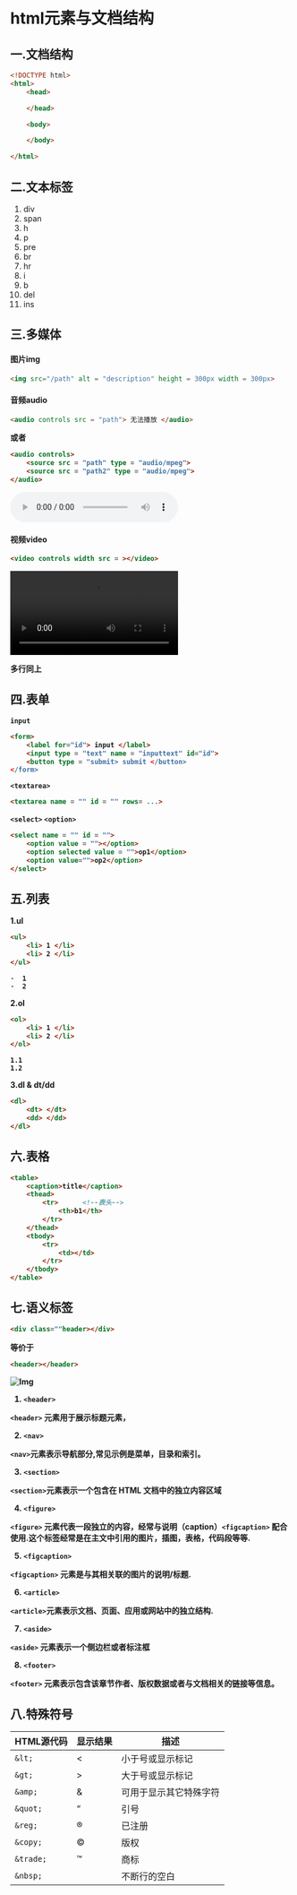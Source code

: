 # html元素与文档结构
## 一.文档结构

```html
<!DOCTYPE html>
<html>
    <head> 

    </head>

    <body>

    </body>

</html>

```

## 二.文本标签

1. div
2. span
3. h
4. p
5. pre
6. br
7. hr
8. i
9. b
10. del
11. ins

## 三.多媒体
#### 图片img
```html
<img src="/path" alt = "description" height = 300px width = 300px>
```

#### 音频audio
```html
<audio controls src = "path"> 无法播放 </audio>
```
<b> 或者

```html
<audio controls>
    <source src = "path" type = "audio/mpeg">
    <source src = "path2" type = "audio/mpeg">
</audio>
```

<audio controls src = "path"> 无法播放 </audio>


#### 视频video
```html
<video controls width src = ></video>
```

<video controls width = 300px src = "path">show only in web</video>

多行同上

## 四.表单

`input`
```html
<form>
    <label for="id"> input </label>
    <input type = "text" name = "inputtext" id="id">
    <button type = "submit> submit </button>
</form>
```
`<textarea>`
```html
<textarea name = "" id = "" rows= ...>
```

`<select>` `<option>`
```html
<select name = "" id = "">
    <option value = ""></option>
    <option selected value = "">op1</option>
    <option value="">op2</option>
</select>
```

## 五.列表

1.ul
```html
<ul>
    <li> 1 </li>
    <li> 2 </li>
</ul>
```
    ·  1
    ·  2

2.ol
```html
<ol>
    <li> 1 </li>
    <li> 2 </li>
</ol>
```
    1.1
    1.2

3.dl & dt/dd
```html
<dl>
    <dt> </dt>
    <dd> </dd>
</dl>
```

## 六.表格
```html
<table>
    <caption>title</caption>
    <thead>
        <tr>      <!--表头-->
            <th>b1</th>
        </tr>
    </thead>
    <tbody>
        <tr>
            <td></td>
        </tr>
    </tbody>
</table>
```

## 七.语义标签

```html
<div class=""header></div>
```
等价于
```html
<header></header>
```
![Img](https://cdn.acwing.com/media/article/image/2022/03/03/1_ecfee0ac9a-img_sem_elements.gif)

1. `<header>`

 `<header>` 元素用于展示标题元素，


2. `<nav>`

`<nav>`元素表示导航部分,常见示例是菜单，目录和索引。

3. `<section>`

`<section>`元素表示一个包含在 HTML 文档中的独立内容区域

4. `<figure>`

`<figure>` 元素代表一段独立的内容，经常与说明（caption）`<figcaption>` 配合使用.这个标签经常是在主文中引用的图片，插图，表格，代码段等等.

5. `<figcaption>`

`<figcaption>` 元素是与其相关联的图片的说明/标题.

6. `<article>`

`<article>`元素表示文档、页面、应用或网站中的独立结构.

7. `<aside>`

`<aside>` 元素表示一个侧边栏或者标注框

8. `<footer>`

`<footer>` 元素表示包含该章节作者、版权数据或者与文档相关的链接等信息。


## 八.特殊符号
| HTML源代码 | 显示结果 | 描述 |
| --- | --- | --- |
| `&lt;` | < | 小于号或显示标记 |
| `&gt;` | \> | 大于号或显示标记 |
| `&amp;` | & | 可用于显示其它特殊字符 |
| `&quot;` | “ | 引号 |
| `&reg;` | ® | 已注册 |
| `&copy;` | © | 版权 |
| `&trade;` | ™ | 商标 |
| `&nbsp;` |  | 不断行的空白 |
